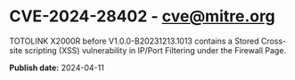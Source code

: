 # CVE-2024-28402 - cve@mitre.org

TOTOLINK X2000R before V1.0.0-B20231213.1013 contains a Stored Cross-site scripting (XSS) vulnerability in IP/Port Filtering under the Firewall Page.

**Publish date:** 2024-04-11

